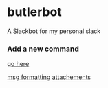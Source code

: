 # butlerbot
A Slackbot for my personal slack



### Add a new command

[go here](https://quadrupledaters.slack.com/apps/new/A0F82E8CA-slash-commands)



[msg formatting](https://api.slack.com/docs/formatting)
[attachements](https://api.slack.com/docs/attachments)

